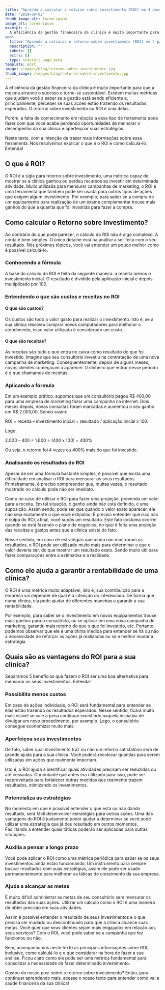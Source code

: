 ```yaml
---
title: "Aprenda a calcular o retorno sobre investimento (ROI) em 4 passos"
date: "2019-09-02"
thumb_image_alt: lorem-ipsum
image_alt: lorem-ipsum
excerpt: >-
  A eficiência da gestão financeira da clínica é muito importante para que a mesma alcance o sucesso e torne-se sustentável. Existem muitas métricas que ajudam você a saber se a gestão está sendo eficiente e, principalmente, perceber se suas ações estão trazendo os resultados esperados. O retorno sobre investimento ou ROI é uma delas.
seo:
  title: "Aprenda a calcular o retorno sobre investimento (ROI) em 4 passos"
  description: ""
  robots: []
  extra: []
  type: stackbit_page_meta
template: post
image: /images/blog/retorno-sobre-investimento.jpg
thumb_image: /images/blog/retorno-sobre-investimento.jpg
---
```


A eficiência da gestão financeira da clínica é muito importante para que a mesma alcance o sucesso e torne-se sustentável. Existem muitas métricas que ajudam você a saber se a gestão está sendo eficiente e, principalmente, perceber se suas ações estão trazendo os resultados esperados. O retorno sobre investimento ou ROI é uma delas.

Porém, a falta de conhecimento em relação a esse tipo de ferramenta pode fazer com que você acabe perdendo oportunidades de melhorar o desempenho da sua clínica e aperfeiçoar suas estratégias.

Neste texto, com a intenção de trazer mais informações sobre essa ferramenta. Nós resolvemos explicar o que é o ROI e como calculá-lo. Entenda!

## O que é ROI?

O ROI é a sigla para retorno sobre investimento, uma métrica capaz de mostrar se a clínica ganhou ou perdeu recursos ao investir em determinada atividade. Muito utilizada para mensurar campanhas de marketing, o ROI é uma ferramenta que também pode ser usada para outros tipos de ações que exigem algum investimento. Por exemplo, para saber se a compra de um equipamento para realização de um exame complementar trouxe mais ganhos do que a quantia que foi investida para fazer a compra.

## Como calcular o Retorno sobre Investimento?

Ao contrário do que pode parecer, o cálculo do ROI não é algo complexo. A conta é bem simples. O único detalhe está na análise a ser feita com o seu resultado. Nós próximos tópicos, você vai entender um pouco melhor como é possível calculá-lo.

### Conhecendo a fórmula

A base do cálculo do ROI é feita da seguinte maneira: a receita menos o investimento inicial. O resultado é dividido pela aplicação inicial e depois multiplicado por 100.

### Entendendo o que são custos e receitas no ROI

#### O que são custos?

Os custos são todo o valor gasto para realizar o investimento. Isto é, se a sua clínica resolveu comprar novos computadores para melhorar o atendimento, esse valor utilizado é considerado um custo.

#### O que são receitas?

As receitas são tudo o que entra no caixa como resultado do que foi investido. Imagine que seu consultório investiu na contratação de uma nova campanha de marketing. Consequentemente, depois de alguns meses, novos clientes começaram a aparecer. O dinheiro que entrar nesse período é o que chamamos de receitas.

### Aplicando a fórmula

Em um exemplo prático, supomos que um consultório pagou R$ 400,00 para uma empresa de marketing fazer uma campanha na internet. Dois meses depois, novas consultas foram marcadas e aumentou o seu ganho em R$ 2.000,00. Sendo assim:

ROI = receita – investimento inicial = resultado / aplicação inicial x 100.

Logo:

2.000 – 400 = 1.600 ÷ (400 x 100) = 400%

Ou seja, o retorno foi 4 vezes ou 400% mais do que foi investido.

### Analisando os resultados do ROI

Apesar de ser uma fórmula bastante simples, é possível que exista uma dificuldade em analisar o ROI para mensurar os seus resultados. Primeiramente, é preciso compreender que, muitas vezes, o resultado mostrado no cálculo pode não ser imediato.

Como no caso de utilizar o ROI para fazer uma projeção, prevendo um valor para a receita. Em tal situação, o ganho ainda não está definido, é uma suposição. Assim sendo, pode ser que quando o valor exato aparecer, ele não seja exatamente o que você estipulou. É preciso entender que isso não é culpa do ROI, afinal, você supôs um resultado. Este fato costuma ocorrer quando se está fazendo o plano de negócios, no qual é feita uma projeção das receitas e gastos antes que a clínica exista de fato.

Nesse sentido, em caso de estratégias que ainda não mostraram os resultados, o ROI pode ser utilizado muito mais para determinar o que o valor deveria ser, do que mostrar um resultado exato. Sendo muito útil para fazer comparações entre a estimativa e a realidade.

## Como ele ajuda a garantir a rentabilidade de uma clínica?

O ROI é uma métrica muito adaptável, isto é, sua contribuição para a empresa vai depender de qual é a intenção do interessado. De forma que numa clínica, ela pode ajudar de diferentes maneiras a garantir a sua rentabilidade.

Por exemplo, para saber se o investimento em novos equipamentos trouxe mais ganhos para o consultório, ou se aplicar em uma nova campanha de marketing, garantiu mais retorno do que o que foi investido, etc. Portanto, podemos observar que ele é uma ótima medida para entender se há ou não a necessidade de reforçar as ações já realizadas ou se é melhor mudar a estratégia.

## Quais são as vantagens do ROI para a sua clínica?

Separamos 5 benefícios que fazem o ROI ser uma boa alternativa para mensurar os seus investimentos. Entenda!

### Possibilita menos custos

Em caso de ações individuais, o ROI será fundamental para entender se elas estão trazendo os resultados esperados. Nesse sentido, ficará muito mais visível se vale a pena continuar investindo naquela iniciativa de divulgar um novo procedimento, por exemplo. Logo, o consultório consegue economizar muito mais.

### Aperfeiçoa seus investimentos

De fato, saber qual investimento traz ou não um retorno satisfatório será de grande ajuda para a sua clínica. Você poderá recolocar quantias para serem utilizadas em ações que realmente importam.

Isto é, o ROI ajuda a identificar quais atividades precisam ser reduzidas ou até cessadas. O montante que antes era utilizado para isso, pode ser reaproveitado para fortalecer outras medidas que realmente trazem resultados, otimizando os investimentos.

### Potencializa as estratégias

No momento em que é possível entender o que está ou não dando resultado, será fácil desenvolver estratégias para outras ações. Uma das vantagens do ROI é justamente poder ajudar a determinar se você pode utilizar uma estratégia que já deu resultado em outros momentos. Facilitando a entender quais táticas poderão ser aplicadas para outras situações.

### Auxilia a pensar a longo prazo

Você pode aplicar o ROI como uma métrica periódica para saber se os seus investimentos ainda estão funcionando. Um instrumento para sempre buscar resultados com suas estratégias, assim ele pode ser usado permanentemente para melhorar as táticas de crescimento da sua empresa.

### Ajuda a alcançar as metas

É muito difícil administrar as metas de seu consultório sem mensurar os resultados das suas ações. Utilizar um cálculo como o ROI é uma maneira de obter precisão em suas atividades.

Assim é possível entender o resultado de seus investimentos e o que precisa ser mudado ou descontinuado para que a clínica alcance suas metas. Você quer que seus clientes sejam mais engajados em relação aos seus serviços? Com o ROI, você pode saber se a campanha que fez funcionou ou não.

Bem, acompanhamos neste texto as principais informações sobre ROI, inclusive, como calculá-lo e o que considerar na hora de fazer a sua análise. Ficou claro como ele pode ser uma métrica fundamental para consolidar a necessidade de fazer determinado investimento.

Gostou do nosso post sobre o retorno sobre investimento? Então, para continuar aprendendo mais, acesse o nosso texto para entender como vai a saúde financeira da sua clínica!
